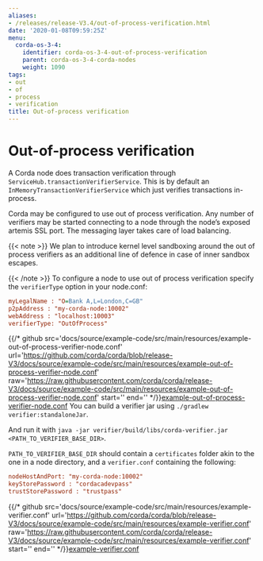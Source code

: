 ```yaml
---
aliases:
- /releases/release-V3.4/out-of-process-verification.html
date: '2020-01-08T09:59:25Z'
menu:
  corda-os-3-4:
    identifier: corda-os-3-4-out-of-process-verification
    parent: corda-os-3-4-corda-nodes
    weight: 1090
tags:
- out
- of
- process
- verification
title: Out-of-process verification
---
```



# Out-of-process verification

A Corda node does transaction verification through `ServiceHub.transactionVerifierService`. This is by default an
`InMemoryTransactionVerifierService` which just verifies transactions in-process.

Corda may be configured to use out of process verification. Any number of verifiers may be started connecting to a node
through the node’s exposed artemis SSL port. The messaging layer takes care of load balancing.

{{< note >}}
We plan to introduce kernel level sandboxing around the out of process verifiers as an additional line of
defence in case of inner sandbox escapes.

{{< /note >}}
To configure a node to use out of process verification specify the `verifierType` option in your node.conf:

```cfg
myLegalName : "O=Bank A,L=London,C=GB"
p2pAddress : "my-corda-node:10002"
webAddress : "localhost:10003"
verifierType: "OutOfProcess"

```
{{/* github src='docs/source/example-code/src/main/resources/example-out-of-process-verifier-node.conf' url='https://github.com/corda/corda/blob/release-V3/docs/source/example-code/src/main/resources/example-out-of-process-verifier-node.conf' raw='https://raw.githubusercontent.com/corda/corda/release-V3/docs/source/example-code/src/main/resources/example-out-of-process-verifier-node.conf' start='' end='' */}}[example-out-of-process-verifier-node.conf](https://github.com/corda/corda/blob/release/os/3.4/docs/source/example-code/src/main/resources/example-out-of-process-verifier-node.conf)
You can build a verifier jar using `./gradlew verifier:standaloneJar`.

And run it with `java -jar verifier/build/libs/corda-verifier.jar <PATH_TO_VERIFIER_BASE_DIR>`.

`PATH_TO_VERIFIER_BASE_DIR` should contain a `certificates` folder akin to the one in a node directory, and a
`verifier.conf` containing the following:

```cfg
nodeHostAndPort: "my-corda-node:10002"
keyStorePassword : "cordacadevpass"
trustStorePassword : "trustpass"
```
{{/* github src='docs/source/example-code/src/main/resources/example-verifier.conf' url='https://github.com/corda/corda/blob/release-V3/docs/source/example-code/src/main/resources/example-verifier.conf' raw='https://raw.githubusercontent.com/corda/corda/release-V3/docs/source/example-code/src/main/resources/example-verifier.conf' start='' end='' */}}[example-verifier.conf](https://github.com/corda/corda/blob/release/os/3.4/docs/source/example-code/src/main/resources/example-verifier.conf)
